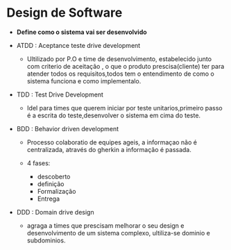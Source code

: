 # Design de Software

* **Define como o sistema vai ser desenvolvido**

- ATDD : Aceptance teste drive development
    - Ultilizado por P.O e time de desenvolvimento, estabelecido junto com criterio de aceitação
    , o que o produto prescisa(cliente) ter para atender todos os requisitos,todos tem o entendimento de como o sistema funciona e como implementalo.


- TDD : Test Drive Development
    - Idel para times que querem iniciar por teste unitarios,primeiro passo é a escrita do teste,desenvolver o sistema em cima do teste.


- BDD : Behavior driven development
    - Processo colaboratio de equipes ageis, a informaçao não é centralizada, através do gherkin a informação é passada.

     - 4 fases:
        - descoberto
        - definição
        - Formalização
        - Entrega


- DDD : Domain drive design

    - agraga a times que prescisam melhorar o seu design e desenvolvimento de um sistema complexo, ultiliza-se dominio e subdominios.